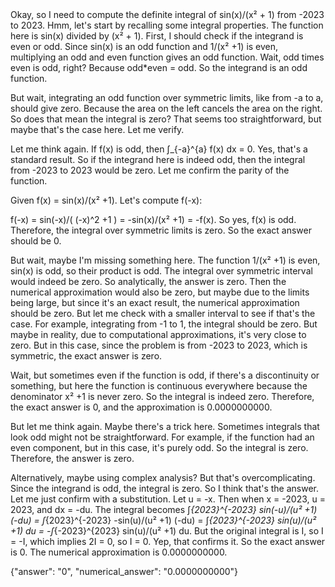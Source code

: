 <think>
Okay, so I need to compute the definite integral of sin(x)/(x² + 1) from -2023 to 2023. Hmm, let's start by recalling some integral properties. The function here is sin(x) divided by (x² + 1). First, I should check if the integrand is even or odd. Since sin(x) is an odd function and 1/(x² +1) is even, multiplying an odd and even function gives an odd function. Wait, odd times even is odd, right? Because odd*even = odd. So the integrand is an odd function.

But wait, integrating an odd function over symmetric limits, like from -a to a, should give zero. Because the area on the left cancels the area on the right. So does that mean the integral is zero? That seems too straightforward, but maybe that's the case here. Let me verify.

Let me think again. If f(x) is odd, then ∫_{-a}^{a} f(x) dx = 0. Yes, that's a standard result. So if the integrand here is indeed odd, then the integral from -2023 to 2023 would be zero. Let me confirm the parity of the function.

Given f(x) = sin(x)/(x² +1). Let's compute f(-x):

f(-x) = sin(-x)/( (-x)^2 +1 ) = -sin(x)/(x² +1) = -f(x). So yes, f(x) is odd. Therefore, the integral over symmetric limits is zero. So the exact answer should be 0. 

But wait, maybe I'm missing something here. The function 1/(x² +1) is even, sin(x) is odd, so their product is odd. The integral over symmetric interval would indeed be zero. So analytically, the answer is zero. Then the numerical approximation would also be zero, but maybe due to the limits being large, but since it's an exact result, the numerical approximation should be zero. But let me check with a smaller interval to see if that's the case. For example, integrating from -1 to 1, the integral should be zero. But maybe in reality, due to computational approximations, it's very close to zero. But in this case, since the problem is from -2023 to 2023, which is symmetric, the exact answer is zero. 

Wait, but sometimes even if the function is odd, if there's a discontinuity or something, but here the function is continuous everywhere because the denominator x² +1 is never zero. So the integral is indeed zero. Therefore, the exact answer is 0, and the approximation is 0.0000000000. 

But let me think again. Maybe there's a trick here. Sometimes integrals that look odd might not be straightforward. For example, if the function had an even component, but in this case, it's purely odd. So the integral is zero. Therefore, the answer is zero. 

Alternatively, maybe using complex analysis? But that's overcomplicating. Since the integrand is odd, the integral is zero. So I think that's the answer. Let me just confirm with a substitution. Let u = -x. Then when x = -2023, u = 2023, and dx = -du. The integral becomes ∫_{2023}^{-2023} sin(-u)/(u² +1) (-du) = ∫_{2023}^{-2023} -sin(u)/(u² +1) (-du) = ∫_{2023}^{-2023} sin(u)/(u² +1) du = -∫_{-2023}^{2023} sin(u)/(u² +1) du. But the original integral is I, so I = -I, which implies 2I = 0, so I = 0. Yep, that confirms it. So the exact answer is 0. The numerical approximation is 0.0000000000.
</think>

{"answer": "0", "numerical_answer": "0.0000000000"}